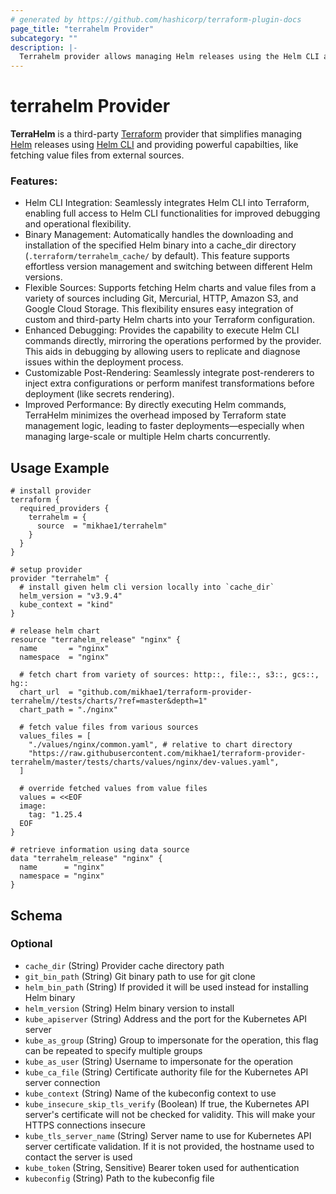 ```yaml
---
# generated by https://github.com/hashicorp/terraform-plugin-docs
page_title: "terrahelm Provider"
subcategory: ""
description: |-
  Terrahelm provider allows managing Helm releases using the Helm CLI and
---
```


# terrahelm Provider

**TerraHelm** is a third-party [Terraform](https://www.terraform.io/) provider that simplifies managing [Helm](https://helm.sh/) releases using [Helm CLI](https://helm.sh/docs/helm/) and providing powerful capabilties, like fetching value files from external sources.

### Features:

- Helm CLI Integration: Seamlessly integrates Helm CLI into Terraform, enabling full access to Helm CLI functionalities for improved debugging and operational flexibility.
- Binary Management: Automatically handles the downloading and installation of the specified Helm binary into a cache_dir directory (`.terraform/terrahelm_cache/` by default). This feature supports effortless version management and switching between different Helm versions.
- Flexible Sources: Supports fetching Helm charts and value files from a variety of sources including Git, Mercurial, HTTP, Amazon S3, and Google Cloud Storage. This flexibility ensures easy integration of custom and third-party Helm charts into your Terraform configuration.
- Enhanced Debugging: Provides the capability to execute Helm CLI commands directly, mirroring the operations performed by the provider. This aids in debugging by allowing users to replicate and diagnose issues within the deployment process.
- Customizable Post-Rendering: Seamlessly integrate post-renderers to inject extra configurations or perform manifest transformations before deployment (like secrets rendering).
- Improved Performance: By directly executing Helm commands, TerraHelm minimizes the overhead imposed by Terraform state management logic, leading to faster deployments—especially when managing large-scale or multiple Helm charts concurrently.

## Usage Example

```hcl
# install provider
terraform {
  required_providers {
    terrahelm = {
      source  = "mikhae1/terrahelm"
    }
  }
}

# setup provider
provider "terrahelm" {
  # install given helm cli version locally into `cache_dir`
  helm_version = "v3.9.4"
  kube_context = "kind"
}

# release helm chart
resource "terrahelm_release" "nginx" {
  name       = "nginx"
  namespace  = "nginx"

  # fetch chart from variety of sources: http::, file::, s3::, gcs::, hg::
  chart_url  = "github.com/mikhae1/terraform-provider-terrahelm//tests/charts/?ref=master&depth=1"
  chart_path = "./nginx"

  # fetch value files from various sources
  values_files = [
    "./values/nginx/common.yaml", # relative to chart directory
    "https://raw.githubusercontent.com/mikhae1/terraform-provider-terrahelm/master/tests/charts/values/nginx/dev-values.yaml",
  ]

  # override fetched values from value files
  values = <<EOF
  image:
    tag: "1.25.4
  EOF
}

# retrieve information using data source
data "terrahelm_release" "nginx" {
  name      = "nginx"
  namespace = "nginx"
}
```


<!-- schema generated by tfplugindocs -->
## Schema

### Optional

- `cache_dir` (String) Provider cache directory path
- `git_bin_path` (String) Git binary path to use for git clone
- `helm_bin_path` (String) If provided it will be used instead for installing Helm binary
- `helm_version` (String) Helm binary version to install
- `kube_apiserver` (String) Address and the port for the Kubernetes API server
- `kube_as_group` (String) Group to impersonate for the operation, this flag can be repeated to specify multiple groups
- `kube_as_user` (String) Username to impersonate for the operation
- `kube_ca_file` (String) Certificate authority file for the Kubernetes API server connection
- `kube_context` (String) Name of the kubeconfig context to use
- `kube_insecure_skip_tls_verify` (Boolean) If true, the Kubernetes API server's certificate will not be checked for validity. This will make your HTTPS connections insecure
- `kube_tls_server_name` (String) Server name to use for Kubernetes API server certificate validation. If it is not provided, the hostname used to contact the server is used
- `kube_token` (String, Sensitive) Bearer token used for authentication
- `kubeconfig` (String) Path to the kubeconfig file

